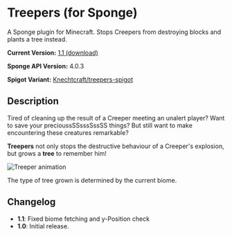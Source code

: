 # Treepers (for Sponge)
A Sponge plugin for Minecraft. Stops Creepers from destroying blocks and plants a tree instead.

**Current Version:** [1.1 (download)](https://raw.githubusercontent.com/Knechtcraft/treepers-sponge/master/release/treepers-1.1.jar)

**Sponge API Version:** 4.0.3

**Spigot Variant:** [Knechtcraft/treepers-spigot](https://github.com/Knechtcraft/treepers-spigot)

## Description
Tired of cleaning up the result of a Creeper meeting an unalert player? Want to save your precioussSSsssSssSS things? But still want to make encountering these creatures remarkable?

**Treepers** not only stops the destructive behaviour of a Creeper's explosion, but grows a **tree** to remember him!

![Treeper animation](https://raw.githubusercontent.com/Knechtcraft/treepers-sponge/master/anim.gif)

The type of tree grown is determined by the current biome. 

## Changelog
* **1.1**: Fixed biome fetching and y-Position check
* **1.0**: Initial release.
